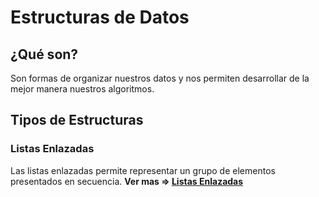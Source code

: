 # Estructuras de Datos

## ¿Qué son?

Son formas de organizar nuestros datos y nos permiten desarrollar de la mejor manera nuestros algoritmos.

## Tipos de Estructuras

### Listas Enlazadas

Las listas enlazadas permite representar un grupo de elementos presentados en secuencia. 
**Ver mas => [Listas Enlazadas](001%20Listas%20Enlazadas.md)** 